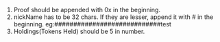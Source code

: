 1. Proof should be appended with 0x in the beginning.
2. nickName has to be 32 chars. If they are lesser, append it with # in the beginning. eg:############################test
3. Holdings(Tokens Held) should be 5 in number.

